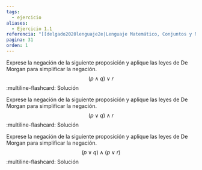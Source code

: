 ```yaml
---
tags:
  - ejercicio
aliases:
  - Ejercicio 1.1
referencia: "[[delgado2020lenguaje2e|Lenguaje Matemático, Conjuntos y Números (2a ed)]]"
pagina: 31
orden: 1
---
```

Exprese la negación de la siguiente proposición y aplique las leyes de De Morgan para simplificar la negación.
$$(p \land q) \lor r$$
:multiline-flashcard:
Solución

Exprese la negación de la siguiente proposición y aplique las leyes de De Morgan para simplificar la negación.
$$(p \lor q) \land r$$
:multiline-flashcard:
Solución

Exprese la negación de la siguiente proposición y aplique las leyes de De Morgan para simplificar la negación.
$$(p \lor q) \land (p \lor r)$$
:multiline-flashcard:
Solución
